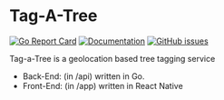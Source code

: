 # Tag-A-Tree

[![Go Report Card](https://goreportcard.com/badge/github.com/adrianosela/tagatree)](https://goreportcard.com/report/github.com/adrianosela/tagatree/api)
[![Documentation](https://godoc.org/github.com/adrianosela/tagatree?status.svg)](https://godoc.org/github.com/adrianosela/tagatree)
[![GitHub issues](https://img.shields.io/github/issues/adrianosela/tagatree.svg)](https://github.com/adrianosela/tagatree/issues)

Tag-a-Tree is a geolocation based tree tagging service

* Back-End: (in /api) written in Go.
* Front-End: (in /app) written in React Native
